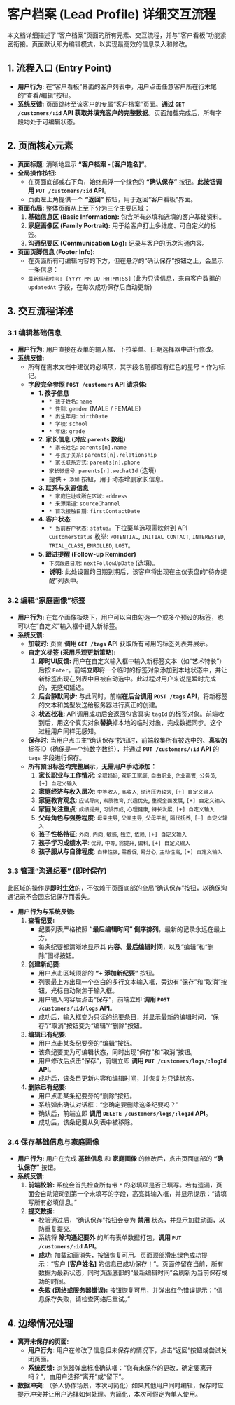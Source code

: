 # 客户档案 (Lead Profile) 详细交互流程

本文档详细描述了“客户档案”页面的所有元素、交互流程，并与“客户看板”功能紧密衔接。页面默认即为编辑模式，以实现最高效的信息录入和修改。

## 1. 流程入口 (Entry Point)

*   **用户行为:** 在“客户看板”界面的客户列表中，用户点击任意客户所在行末尾的“查看/编辑”按钮。
*   **系统反馈:** 页面跳转至该客户的专属“客户档案”页面。**通过 `GET /customers/:id` API 获取并填充客户的完整数据**。页面加载完成后，所有字段均处于可编辑状态。

## 2. 页面核心元素

*   **页面标题:** 清晰地显示 **“客户档案 - [客户姓名]”**。
*   **全局操作按钮:**
    *   在页面底部或右下角，始终悬浮一个绿色的 **“确认保存”** 按钮。**此按钮调用 `PUT /customers/:id` API**。
    *   页面左上角提供一个 **“返回”** 按钮，用于返回“客户看板”界面。
*   **页面布局:** 整体页面从上至下分为三个主要区域：
    1.  **基础信息区 (Basic Information):** 包含所有必填和选填的客户基础资料。
    2.  **家庭画像区 (Family Portrait):** 用于给客户打上多维度、可自定义的标签。
    3.  **沟通纪要区 (Communication Log):** 记录与客户的历次沟通内容。
*   **页面页脚信息 (Footer Info):**
    *   在页面所有可编辑内容的下方，但在悬浮的“确认保存”按钮之上，会显示一条信息：
    *   `最新编辑时间: [YYYY-MM-DD HH:MM:SS]` (此为只读信息，来自客户数据的 `updatedAt` 字段，在每次成功保存后自动更新)

## 3. 交互流程详述

### 3.1 编辑基础信息

*   **用户行为:** 用户直接在表单的输入框、下拉菜单、日期选择器中进行修改。
*   **系统反馈:**
    *   所有在需求文档中建议的必填项，其字段名前都应有红色的星号 `*` 作为标记。
    *   **字段完全参照 `POST /customers` API 请求体:**
        *   **1. 孩子信息**
            *   `* 孩子姓名`: `name`
            *   `* 性别`: `gender` (MALE / FEMALE)
            *   `* 出生年月`: `birthDate`
            *   `* 学校`: `school`
            *   `* 年级`: `grade`
        *   **2. 家长信息 (对应 `parents` 数组)**
            *   `* 家长姓名`: `parents[n].name`
            *   `* 与孩子关系`: `parents[n].relationship`
            *   `* 家长联系方式`: `parents[n].phone`
            *   `家长微信号`: `parents[n].wechatId` (选填)
            *   提供 `+ 添加` 按钮，用于动态增删家长信息。
        *   **3. 联系与来源信息**
            *   `* 家庭住址或所在区域`: `address`
            *   `* 来源渠道`: `sourceChannel`
            *   `* 首次接触日期`: `firstContactDate`
        *   **4. 客户状态**
            *   `* 当前客户状态`: `status`。下拉菜单选项需映射到 API `CustomerStatus` 枚举: `POTENTIAL`, `INITIAL_CONTACT`, `INTERESTED`, `TRIAL_CLASS`, `ENROLLED`, `LOST`。
        *   **5. 跟进提醒 (Follow-up Reminder)**
            *   `下次跟进日期`: `nextFollowUpDate` (选填)。
            *   **说明:** 此处设置的日期到期后，该客户将出现在主仪表盘的“待办提醒”列表中。

### 3.2 编辑“家庭画像”标签

*   **用户行为:** 在每个画像板块下，用户可以自由勾选一个或多个预设的标签，也可以在“自定义”输入框中键入新标签。
*   **系统反馈:**
    *   **加载时:** 页面 **调用 `GET /tags` API** 获取所有可用的标签列表并展示。
    *   **自定义标签 (采用乐观更新策略):**
        1.  **即时UI反馈:** 用户在自定义输入框中输入新标签文本（如“艺术特长”）后按 `Enter`。前端**立即**将一个临时的标签对象添加到本地状态中，并让新标签出现在列表中且被自动选中。此过程对用户来说是瞬时完成的，无感知延迟。
        2.  **后台静默同步:** 与此同时，前端**在后台调用 `POST /tags` API**，将新标签的文本和类型发送给服务器进行真正的创建。
        3.  **状态校准:** API调用成功后会返回包含真实 `tagId` 的标签对象。前端收到后，用这个真实对象**替换**掉本地的临时对象，完成数据同步。这个过程用户同样无感知。
    *   **保存时:** 当用户点击主“确认保存”按钮时，前端收集所有被选中的、**真实的**标签ID（确保是一个纯数字数组），并通过 **`PUT /customers/:id` API** 的 `tags` 字段进行保存。
    *   **所有预设标签均完整展示，无需用户手动添加：**
        1.  **家长职业与工作情况**: `全职妈妈`, `双职工家庭`, `自由职业`, `企业高管`, `公务员`, `[+] 自定义输入`
        2.  **家庭经济与收入层次**: `中等收入`, `高收入`, `经济压力较大`, `[+] 自定义输入`
        3.  **家庭教育观念**: `应试导向`, `素质教育`, `兴趣优先`, `重视全面发展`, `[+] 自定义输入`
        4.  **家庭关注重点**: `成绩提升`, `习惯养成`, `心理健康`, `特长发展`, `[+] 自定义输入`
        5.  **父母角色与强势程度**: `母亲主导`, `父亲主导`, `父母平衡`, `隔代抚养`, `[+] 自定义输入`
        6.  **孩子性格特征**: `外向`, `内向`, `敏感`, `独立`, `依赖`, `[+] 自定义输入`
        7.  **孩子学习成绩水平**: `优异`, `中等`, `需提升`, `偏科`, `[+] 自定义输入`
        8.  **孩子服从与自律程度**: `自律性强`, `需督促`, `易分心`, `主动性高`, `[+] 自定义输入`

### 3.3 管理“沟通纪要” (即时保存)

此区域的操作是**即时生效**的，不依赖于页面底部的全局“确认保存”按钮，以确保沟通记录不会因忘记保存而丢失。

*   **用户行为与系统反馈:**
    1.  **查看纪要:**
        *   纪要列表严格按照 **“最后编辑时间” 倒序排列**，最新的记录永远在最上方。
        *   每条纪要都清晰地显示其 **内容**、**最后编辑时间**，以及“编辑”和“删除”图标按钮。
    2.  **创建新纪要:**
        *   用户点击区域顶部的 **“+ 添加新纪要”** 按钮。
        *   列表最上方出现一个空白的多行文本输入框，旁边有“保存”和“取消”按钮，光标自动聚焦于输入框。
        *   用户输入内容后点击“保存”，前端立即 **调用 `POST /customers/:id/logs` API**。
        *   成功后，输入框变为只读的纪要条目，并显示最新的编辑时间，“保存”/“取消”按钮变为“编辑”/“删除”按钮。
    3.  **编辑已有纪要:**
        *   用户点击某条纪要旁的“编辑”按钮。
        *   该条纪要变为可编辑状态，同时出现“保存”和“取消”按钮。
        *   用户修改后点击“保存”，前端立即 **调用 `PUT /customers/logs/:logId` API**。
        *   成功后，该条目更新内容和编辑时间，并恢复为只读状态。
    4.  **删除已有纪要:**
        *   用户点击某条纪要旁的“删除”按钮。
        *   系统弹出确认对话框：“您确定要删除这条纪要吗？”
        *   确认后，前端立即 **调用 `DELETE /customers/logs/:logId` API**。
        *   成功后，该条纪要从列表中被移除。

### 3.4 保存基础信息与家庭画像

*   **用户行为:** 用户在完成 **基础信息** 和 **家庭画像** 的修改后，点击页面底部的 **“确认保存”** 按钮。
*   **系统反馈:**
    1.  **前端校验:** 系统会首先检查所有带 `*` 的必填项是否已填写。若有遗漏，页面会自动滚动到第一个未填写的字段，高亮其输入框，并显示提示：“请填写所有必填信息。”
    2.  **提交数据:**
        *   校验通过后，“确认保存”按钮会变为 **禁用** 状态，并显示加载动画，以防重复提交。
        *   系统将 **除沟通纪要外** 的所有表单数据打包，**调用 `PUT /customers/:id` API**。
        *   **成功:** 加载动画消失，按钮恢复可用。页面顶部滑出绿色成功提示：“客户 **[客户姓名]** 的信息已成功保存！”。页面停留在当前，所有数据为最新状态，同时页面底部的“最新编辑时间”会刷新为当前保存成功的时间。
        *   **失败 (网络或服务器错误):** 按钮恢复可用，并弹出红色错误提示：“信息保存失败，请检查网络后重试。”

## 4. 边缘情况处理

*   **离开未保存的页面:**
    *   **用户行为:** 用户在修改了信息但未保存的情况下，点击“返回”按钮或尝试关闭页面。
    *   **系统反馈:** 浏览器弹出标准确认框：“您有未保存的更改，确定要离开吗？”，由用户选择“离开”或“留下”。
*   **数据冲突:** （多人协作场景，本次可简化）如果其他用户同时编辑，保存时应提示冲突并让用户选择如何处理。为简化，本次可假定为单人使用。 